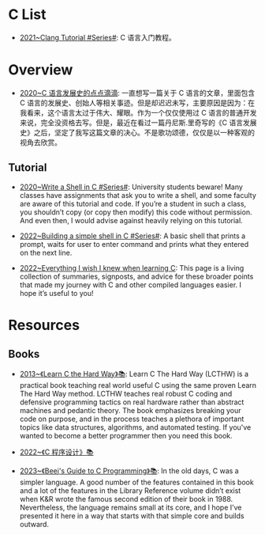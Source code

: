 # C List

- [2021~Clang Tutorial #Series#](https://github.com/wangdoc/clang-tutorial): C 语言入门教程。

# Overview

- [2020~C 语言发展史的点点滴滴](https://mp.weixin.qq.com/s/rJVEKjxIrfiV-nSluvXZVg): 一直想写一篇关于 C 语言的文章，里面包含 C 语言的发展史、创始人等相关事迹。但是却迟迟未写，主要原因是因为：在我看来，这个语言太过于伟大、耀眼。作为一个仅仅使用过 C 语言的普通开发来说，完全没资格去写。但是，最近在看过一篇丹尼斯.里奇写的《C 语言发展史》之后，坚定了我写这篇文章的决心。不是歌功颂德，仅仅是以一种客观的视角去欣赏。

## Tutorial

- [2020~Write a Shell in C #Series#](https://brennan.io/2015/01/16/write-a-shell-in-c/): University students beware! Many classes have assignments that ask you to write a shell, and some faculty are aware of this tutorial and code. If you’re a student in such a class, you shouldn’t copy (or copy then modify) this code without permission. And even then, I would advise against heavily relying on this tutorial.

- [2022~Building a simple shell in C #Series#](https://blog.ehoneahobed.com/building-a-simple-shell-in-c-part-1): A basic shell that prints a prompt, waits for user to enter command and prints what they entered on the next line.

- [2022~Everything I wish I knew when learning C](https://tmewett.com/c-tips/): This page is a living collection of summaries, signposts, and advice for these broader points that made my journey with C and other compiled languages easier. I hope it’s useful to you!

# Resources

## Books

- [2013~《Learn C the Hard Way》📚](https://learncodethehardway.org/c/): Learn C The Hard Way (LCTHW) is a practical book teaching real world useful C using the same proven Learn The Hard Way method. LCTHW teaches real robust C coding and defensive programming tactics on real hardware rather than abstract machines and pedantic theory. The book emphasizes breaking your code on purpose, and in the process teaches a plethora of important topics like data structures, algorithms, and automated testing. If you've wanted to become a better programmer then you need this book.

- [2022~《C 程序设计》📚](https://www.yuque.com/qyuhen/c11)

- [2023~《Beej's Guide to C Programming》📚](https://beej.us/guide/bgc/html/split/index.html): In the old days, C was a simpler language. A good number of the features contained in this book and a lot of the features in the Library Reference volume didn’t exist when K&R wrote the famous second edition of their book in 1988. Nevertheless, the language remains small at its core, and I hope I’ve presented it here in a way that starts with that simple core and builds outward.
